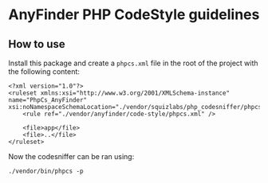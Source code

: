# AnyFinder PHP CodeStyle guidelines

## How to use
Install this package and create a `phpcs.xml` file in the root of the project with the following content:

```
<?xml version="1.0"?>
<ruleset xmlns:xsi="http://www.w3.org/2001/XMLSchema-instance" name="PhpCs_AnyFinder" xsi:noNamespaceSchemaLocation="./vendor/squizlabs/php_codesniffer/phpcs.xsd">
    <rule ref="./vendor/anyfinder/code-style/phpcs.xml" />

    <file>app</file>
    <file>..</file>
</ruleset>

```

Now the codesniffer can be ran using:

```
./vendor/bin/phpcs -p
```
